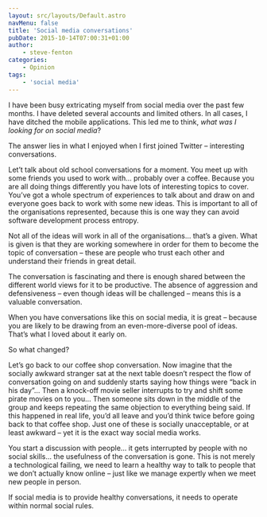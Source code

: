 ```yaml
---
layout: src/layouts/Default.astro
navMenu: false
title: 'Social media conversations'
pubDate: 2015-10-14T07:00:31+01:00
author:
    - steve-fenton
categories:
    - Opinion
tags:
    - 'social media'
---
```


I have been busy extricating myself from social media over the past few months. I have deleted several accounts and limited others. In all cases, I have ditched the mobile applications. This led me to think, *what was I looking for on social media*?

The answer lies in what I enjoyed when I first joined Twitter – interesting conversations.

Let’t talk about old school conversations for a moment. You meet up with some friends you used to work with… probably over a coffee. Because you are all doing things differently you have lots of interesting topics to cover. You’ve got a whole spectrum of experiences to talk about and draw on and everyone goes back to work with some new ideas. This is important to all of the organisations represented, because this is one way they can avoid software development process entropy.

Not all of the ideas will work in all of the organisations… that’s a given. What is given is that they are working somewhere in order for them to become the topic of conversation – these are people who trust each other and understand their friends in great detail.

The conversation is fascinating and there is enough shared between the different world views for it to be productive. The absence of aggression and defensiveness – even though ideas will be challenged – means this is a valuable conversation.

When you have conversations like this on social media, it is great – because you are likely to be drawing from an even-more-diverse pool of ideas. That’s what I loved about it early on.

So what changed?

Let’s go back to our coffee shop conversation. Now imagine that the socially awkward stranger sat at the next table doesn’t respect the flow of conversation going on and suddenly starts saying how things were “back in his day”… Then a knock-off movie seller interrupts to try and shift some pirate movies on to you… Then someone sits down in the middle of the group and keeps repeating the same objection to everything being said. If this happened in real life, you’d all leave and you’d think twice before going back to that coffee shop. Just one of these is socially unacceptable, or at least awkward – yet it is the exact way social media works.

You start a discussion with people… it gets interrupted by people with no social skills… the usefulness of the conversation is gone. This is not merely a technological failing, we need to learn a healthy way to talk to people that we don’t actually know online – just like we manage expertly when we meet new people in person.

If social media is to provide healthy conversations, it needs to operate within normal social rules.